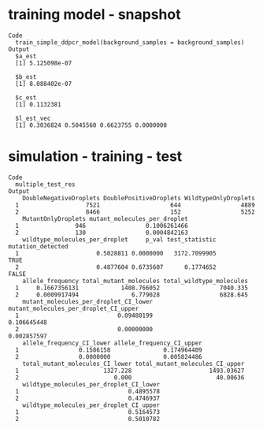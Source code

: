# training model - snapshot

    Code
      train_simple_ddpcr_model(background_samples = background_samples)
    Output
      $a_est
      [1] 5.125098e-07
      
      $b_est
      [1] 8.088402e-07
      
      $c_est
      [1] 0.1132381
      
      $l_est_vec
      [1] 0.3036824 0.5045560 0.6623755 0.0000000
      

# simulation - training - test

    Code
      multiple_test_res
    Output
        DoubleNegativeDroplets DoublePositiveDroplets WildtypeOnlyDroplets
      1                   7521                    644                 4889
      2                   8466                    152                 5252
        MutantOnlyDroplets mutant_molecules_per_droplet
      1                946                 0.1006261466
      2                130                 0.0004842163
        wildtype_molecules_per_droplet     p_val test_statistic mutation_detected
      1                      0.5028811 0.0000000   3172.7099905              TRUE
      2                      0.4877604 0.6735607      0.1774652             FALSE
        allele_frequency total_mutant_molecules total_wildtype_molecules
      1     0.1667356131            1408.766052                 7040.335
      2     0.0009917494               6.779028                 6828.645
        mutant_molecules_per_droplet_CI_lower mutant_molecules_per_droplet_CI_upper
      1                            0.09480199                           0.106645448
      2                            0.00000000                           0.002857597
        allele_frequency_CI_lower allele_frequency_CI_upper
      1                 0.1586158               0.174964409
      2                 0.0000000               0.005824486
        total_mutant_molecules_CI_lower total_mutant_molecules_CI_upper
      1                        1327.228                      1493.03627
      2                           0.000                        40.00636
        wildtype_molecules_per_droplet_CI_lower
      1                               0.4895578
      2                               0.4746937
        wildtype_molecules_per_droplet_CI_upper
      1                               0.5164573
      2                               0.5010782

